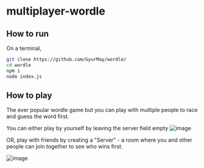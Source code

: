# multiplayer-wordle

## How to run
On a terminal,
```bash
git clone https://github.com/GyurMay/wordle/
cd wordle
npm i
node index.js
```

## How to play
The ever popular wordle game but you can play with multiple people to race and guess the word first.

You can either play by yourself by leaving the server field empty
![image](https://github.com/GyurMay/wordle/assets/19346467/9298b290-44a0-472e-8404-b339834e3d56)

OR, play with friends by creating a "Server" - a room where you and other people can join together to see who wins first.

![image](https://github.com/GyurMay/wordle/assets/19346467/c875d8ec-74e5-4b75-ab6b-c53fe3da8552)

